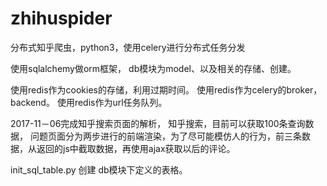 # zhihuspider
分布式知乎爬虫，python3，使用celery进行分布式任务分发


使用sqlalchemy做orm框架，
db模块为model、以及相关的存储、创建。

使用redis作为cookies的存储，利用过期时间。
使用redis作为celery的broker，backend。
使用redis作为url任务队列。


2017-11－06完成知乎搜索页面的解析，
知乎搜索，目前可以获取100条查询数据，
问题页面分为两步进行的前端渲染，为了尽可能模仿人的行为，前三条数据，从返回的js中截取数据，再使用ajax获取以后的评论。

init_sql_table.py 创建 db模块下定义的表格。

<!-- 2017-11-07 获取评论的评论。 -->